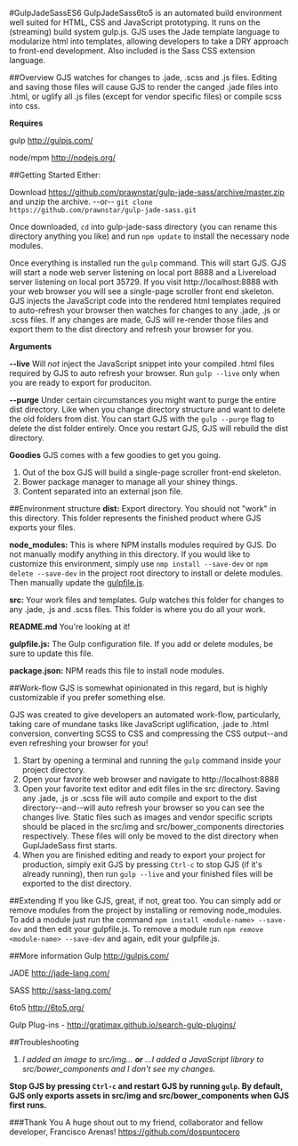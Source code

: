 #GulpJadeSassES6
GulpJadeSass6to5 is an automated build environment well suited for HTML, CSS and JavaScript prototyping. It runs on the (streaming) build system gulp.js. GJS uses the Jade template language to modularize html into templates, allowing developers to take a DRY approach to front-end development. Also included is the Sass CSS extension language.

##Overview
GJS watches for changes to .jade, .scss and .js files. Editing and saving those files will cause GJS to render the canged .jade files into .html, or uglify all .js files (except for vendor specific files) or compile scss into css.

**Requires**

gulp http://gulpjs.com/

node/mpm http://nodejs.org/

##Getting Started
Either:

Download https://github.com/prawnstar/gulp-jade-sass/archive/master.zip
and unzip the archive.
--or--
`git clone https://github.com/prawnstar/gulp-jade-sass.git`

Once downloaded, `cd` into gulp-jade-sass directory (you can rename this directory anything you like) and run `npm update` to install the necessary node modules.

Once everything is installed run the `gulp` command. This will start GJS. GJS will start a node web server listening on local port 8888 and a Livereload server listening on local port 35729. If you visit http://localhost:8888 with your web browser you will see a single-page scroller front end skeleton. GJS injects the JavaScript code into the rendered html templates required to auto-refresh your browser then watches for changes to any .jade, .js or .scss files. If any changes are made, GJS will re-render those files and export them to the dist directory and refresh your browser for you.

**Arguments**

__--live__ Will *not* inject the JavaScript snippet into your compiled .html files required by GJS to auto refresh your browser. Run `gulp --live` only when you are ready to export for produciton.

__--purge__ Under certain circumstances you might want to purge the entire dist directory. Like when you change directory structure and want to delete the old folders from dist. You can start GJS with the `gulp --purge` flag to delete the dist folder entirely. Once you restart GJS, GJS will rebuild the dist directory. 

**Goodies**
GJS comes with a few goodies to get you going.

1. Out of the box GJS will build a single-page scroller front-end skeleton.
2. Bower package manager to manage all your shiney things.
3. Content separated into an external json file.

##Environment structure
**dist:**
Export directory. You should not "work" in this directory. This folder represents the finished product where GJS exports your files.

**node_modules:**
This is where NPM installs modules required by GJS. Do not manually modify anything in this directory. If you would like to customize this environment, simply use `nmp install --save-dev` or `npm delete --save-dev` in the project root directory to install or delete modules. Then manually update the [gulpfile.js](https://github.com/gulpjs/gulp/blob/master/README.md#sample-gulpfilejs).

**src:**
Your work files and templates. Gulp watches this folder for changes to any .jade, .js and .scss files. This folder is where you do all your work.

**README.md**
You're looking at it!

**gulpfile.js:**
The Gulp configuration file. If you add or delete modules, be sure to update this file.

**package.json:**
NPM reads this file to install node modules.

##Work-flow
GJS is somewhat opinionated in this regard, but is highly customizable if you prefer something else.

GJS was created to give developers an automated work-flow, particularly, taking care of mundane tasks like JavaScript uglification, .jade to .html conversion, converting SCSS to CSS and compressing the CSS output--and even refreshing your browser for you!

1. Start by opening a terminal and running the `gulp` command inside your project directory.
2. Open your favorite web browser and navigate to http://localhost:8888
3. Open your favorite text editor and edit files in the src directory. Saving any .jade, .js or .scss file will auto compile and export to the dist directory--and--will auto refresh your browser so you can see the changes live. Static files such as images and vendor specific scripts should be placed in the src/img and src/bower_components directories respectively. These files will only be moved to the dist directory when GuplJadeSass first starts.
4. When you are finished editing and ready to export your project for production, simply exit GJS by pressing `Ctrl-c` to stop GJS (if it's already running), then run `gulp --live` and your finished files will be exported to the dist directory.


##Extending
If you like GJS, great, if not, great too. You can simply add or remove modules from the project by installing or removing node_modules. To add a module just run the command `npm install <module-name> --save-dev` and then edit your gulpfile.js. To remove a module run `npm remove <module-name> --save-dev` and again, edit your gulpfile.js.

##More information
Gulp http://gulpjs.com/

JADE http://jade-lang.com/

SASS http://sass-lang.com/

6to5 http://6to5.org/

Gulp Plug-ins - http://gratimax.github.io/search-gulp-plugins/


##Troubleshooting
1. *I added an image to src/img... __or__ ...I added a JavaScript library to src/bower_components and I don't see my changes.*

__Stop GJS by pressing `Ctrl-c` and restart GJS by running `gulp`. By default, GJS only exports assets in src/img and src/bower_components when GJS first runs.__


###Thank You
A huge shout out to my friend, collaborator and fellow developer, Francisco Arenas! https://github.com/dospuntocero

